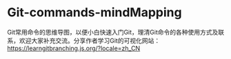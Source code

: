 # Git-commands-mindMapping
Git常用命令的思维导图，以便小白快速入门Git，理清Git命令的各种使用方式及联系，欢迎大家补充交流。分享作者学习Git的可视化网站：https://learngitbranching.js.org/?locale=zh_CN
